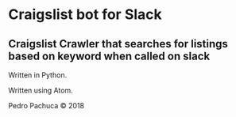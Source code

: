 # Craigslist bot for Slack
## Craigslist Crawler that searches for listings based on keyword when called on slack

Written in Python.

Written using Atom.

Pedro Pachuca &copy; 2018
